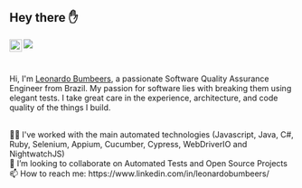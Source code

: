 

<h2> Hey there ✋ </h2>

<a href="https://www.linkedin.com/in/leonardobumbeers/">
  <img align="left" alt="leonardobumbeers's LinkedIN" width="22px" src="https://raw.githubusercontent.com/peterthehan/peterthehan/master/assets/linkedin.svg" />
</a>


![](https://visitor-badge.glitch.me/badge?page_id=leonardobumbeers.leonardobumbeers)

<br />

Hi, I'm [Leonardo Bumbeers](https://www.linkedin.com/in/leonardobumbeers/), a passionate Software Quality Assurance Engineer from Brazil. My passion for software lies with breaking them using elegant tests. I take great care in the experience, architecture, and code quality of the things I build.


<br />
👨‍💻 I've worked with the main automated technologies (Javascript, Java, C#, Ruby, Selenium, Appium, Cucumber, Cypress, WebDriverIO and NightwatchJS)
<br />
👯 I’m looking to collaborate on Automated Tests and Open Source Projects
<br />
📫 How to reach me: https://www.linkedin.com/in/leonardobumbeers/
